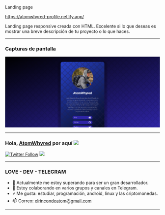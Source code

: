 Landing page

https://atomwhyred-profile.netlify.app/

Landing page responsive creada con HTML. Excelente si lo que deseas es mostrar una breve descripción de tu proyecto o lo que haces.

---

### Capturas de pantalla

![](./assets/img/home.png)

---

### Hola, [AtomWhyred][website] por aquí <img src="https://camo.githubusercontent.com/e8e7b06ecf583bc040eb60e44eb5b8e0ecc5421320a92929ce21522dbc34c891/68747470733a2f2f6d656469612e67697068792e636f6d2f6d656469612f6876524a434c467a6361737252346961377a2f67697068792e676966" width="25px" data-canonical-src="https://media.giphy.com/media/hvRJCLFzcasrR4ia7z/giphy.gif" style="max-width:100%;">

[![Twitter Follow](https://img.shields.io/twitter/follow/elrincondeatom?color=%231DA1F2&label=El%20Rinc%C3%B3n%20de%20Atom&logo=twitter&style=for-the-badge)](https://twitter.com/elrincondeatom) [<img height="30" src="https://img.icons8.com/color/48/000000/telegram-app.png" style="max-width:100%;">][tlg]

---
### LOVE - DEV - TELEGRAM

- 🔭 Actualmente me estoy superando para ser un gran desarrollador.
- 👯 Estoy colaborando en varios grupos y canales en Telegram.
- ⚡ Me gusta: estudiar, programación, android, linux y las criptomonedas.
- 📫 Correo: elrincondeatom@gmail.com

---

<!-- Links -->
[website]: https://elrincondeatom.com/
[tlg]: https://t.me/elrincondeatom_com
